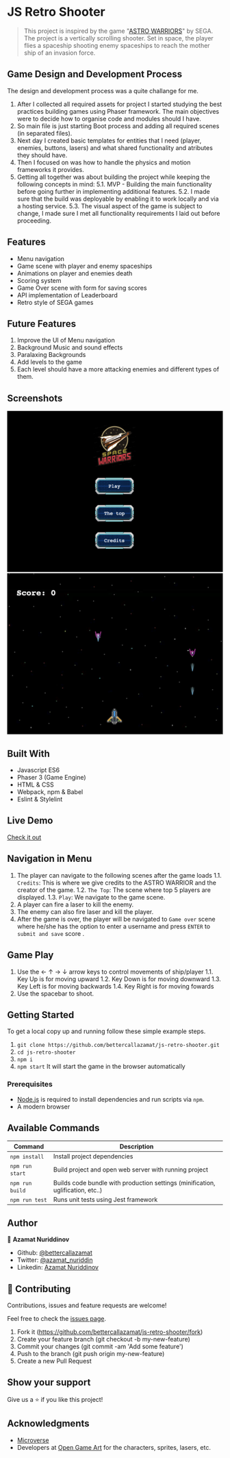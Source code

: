 # JS Retro Shooter

> This project is inspired by the game "[ASTRO WARRIORS](https://en.wikipedia.org/wiki/Astro_Warrior/)" by SEGA. The project is a vertically scrolling shooter. Set in space, the player flies a spaceship shooting enemy spaceships to reach the mother ship of an invasion force.

## Game Design and Development Process

The design and development process was a quite challange for me. 
1. After I collected all required assets for project I started studying the best practices building games using Phaser framework. The main objectives were to decide how to organise code and modules should I have. 
2. So main file is just starting Boot process and adding all required scenes (in separated files). 
3. Next day I created basic templates for entities  that I need (player, enemies, buttons, lasers) and what shared functionality and atributes they should have.
4. Then I focused on was how to handle the physics and motion frameworks it provides.
5. Getting all together was about building the project while keeping the following concepts in mind:
5.1. MVP - Building the main functionality before going further in implementing additional features.
5.2. I made sure that the build was deployable by enabling it to work locally and via a hosting service.
5.3. The visual aspect of the game is subject to change, I made sure I met all functionality requirements I laid out before proceeding.

## Features
- Menu navigation
- Game scene with player and enemy spaceships
- Animations on player and enemies death
- Scoring system
- Game Over scene with form for saving scores
- API implementation of Leaderboard
- Retro style of SEGA games

## Future Features

1. Improve the UI of Menu navigation
2. Background Music and sound effects
3. Paralaxing Backgrounds
2. Add levels to the game
3. Each level should have a more attacking enemies and different types of them.

## Screenshots

![screenshot1](./src/assets/screenshots/screenshot1.png)
![screenshot2](/src/assets/screenshots/screenshot2.png)

## Built With
- Javascript ES6
- Phaser 3 (Game Engine)
- HTML & CSS
- Webpack, npm & Babel
- Eslint & Stylelint

## Live Demo

[Check it out](https://shrouded-wildwood-43341.herokuapp.com/)

## Navigation in Menu

1. The player can navigate to the following scenes after the game loads
1.1. `Credits`: This is where we give credits to the ASTRO WARRIOR and the creator of the game.
1.2. `The Top`: The scene where top 5 players are displayed.
1.3. `Play`: We navigate to the game scene.
2. A player can fire a laser to kill the enemy.
3. The enemy can also fire laser and kill the player.
3. After the game is over, the player will be navigated to `Game over` scene where he/she has the option to enter a username and press `ENTER` to `submit and save` score .

## Game Play

1. Use the ← ↑ → ↓  arrow keys to control movements of ship/player
1.1. Key Up is for moving upward
1.2. Key Down is for moving downward
1.3. Key Left is for moving backwards
1.4. Key Right is for moving fowards
2. Use the spacebar to shoot.

## Getting Started

To get a local copy up and running follow these simple example steps.

1. `git clone https://github.com/bettercallazamat/js-retro-shooter.git`
2. `cd js-retro-shooter`
3. `npm i`
4. `npm start` It will start the game in the browser automatically

### Prerequisites

- [Node.js](https://nodejs.org) is required to install dependencies and run scripts via `npm`.
- A modern browser

## Available Commands

| Command | Description |
|---------|-------------|
| `npm install` | Install project dependencies |
| `npm run start` | Build project and open web server with running project |
| `npm run build` | Builds code bundle with production settings (minification, uglification, etc..) |
| `npm run test` | Runs unit tests using Jest framework |


## Author

👤 **Azamat Nuriddinov**

- Github: [@bettercallazamat](https://github.com/bettercallazamat)
- Twitter: [@azamat_nuriddin](https://twitter.com/azamat_nuriddin)
- Linkedin: [Azamat Nuriddinov](https://www.linkedin.com/in/azamat-nuriddinov-57579868)

## 🤝 Contributing

Contributions, issues and feature requests are welcome!

Feel free to check the [issues page](https://github.com/bettercallazamat/js-retro-shooter/issues).

1. Fork it (https://github.com/bettercallazamat/js-retro-shooter/fork)
2. Create your feature branch (git checkout -b my-new-feature)
3. Commit your changes (git commit -am 'Add some feature')
4. Push to the branch (git push origin my-new-feature)
5. Create a new Pull Request

## Show your support

Give us a ⭐️ if you like this project!

## Acknowledgments
- [Microverse](https://www.microverse.org/)
- Developers at [Open Game Art](https://opengameart.org/) for the characters, sprites, lasers, etc.